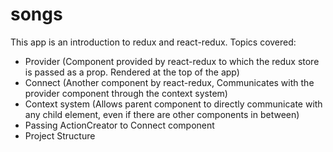 # songs

This app is an introduction to redux and react-redux.
Topics covered:
* Provider (Component provided by react-redux to which the redux store is passed as a prop. Rendered at the top of the app)
* Connect (Another component by react-redux, Communicates with the provider component through the context system)
* Context system (Allows parent component to directly communicate with any child element, even if there are other components in between)
* Passing ActionCreator to Connect component
* Project Structure